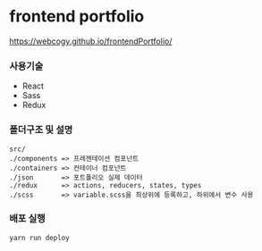 # frontend portfolio

https://webcogy.github.io/frontendPortfolio/

### 사용기술

- React
- Sass
- Redux

### 폴더구조 및 설명

```
src/
./components => 프레젠테이션 컴포넌트
./containers => 컨테이너 컴포넌트
./json       => 포트폴리오 실제 데이터
./redux      => actions, reducers, states, types
./scss       => variable.scss을 최상위에 등록하고, 하위에서 변수 사용
```

### 배포 실행

```
yarn run deploy
```
